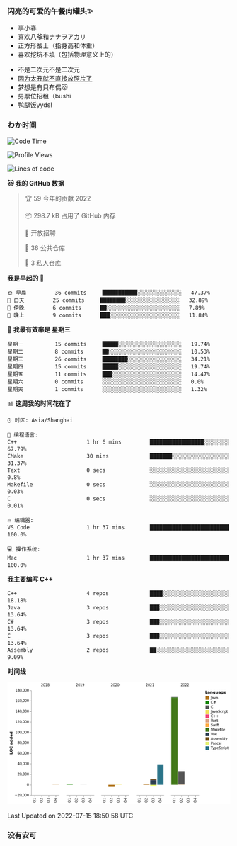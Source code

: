### 闪亮的可爱的午餐肉罐头✨
- 事小春
- 喜欢八爷和ナナヲアカリ
- 正方形战士（指身高和体重）
- 喜欢挖坑不填（包括物理意义上的）
<!-- - 找新工作ing，可接受北京上海杭州，目前在杭州 -->
- 不是二次元不是二次元
- [因为太丑就不直接放照片了](https://www.youtube.com/watch?v=dQw4w9WgXcQ)
- 梦想是有只布偶🐱
- 男票位招租（bushi
- 鸭腿饭yyds!
### わか时间
<!--START_SECTION:waka-->
![Code Time](http://img.shields.io/badge/Code%20Time-0%20secs-blue)

![Profile Views](http://img.shields.io/badge/%E4%B8%AA%E4%BA%BA%E5%B0%81%E9%9D%A2%E8%A7%82%E7%9C%8B%E6%AC%A1%E6%95%B0-0-blue)

![Lines of code](https://img.shields.io/badge/%E4%BB%8E%E3%80%8C%E4%BD%A0%E5%A5%BD%E4%B8%96%E7%95%8C%E3%80%8D%E6%88%91%E5%B7%B2%E7%BB%8F%E5%86%99%E4%BA%86-237%20Thousand%20%E8%A1%8C%E4%BB%A3%E7%A0%81-blue)

**🐱 我的 GitHub 数据** 

> 🏆 59 今年的贡献 2022
 > 
> 📦 298.7 kB 占用了 GitHub 内存 
 > 
> 💼 开放招聘
 > 
> 📜 36 公共仓库 
 > 
> 🔑 3 私人仓库  
 > 
**我是早起的 🐤** 

```text
🌞 早晨         36 commits     ███████████░░░░░░░░░░░░░░   47.37% 
🌆 白天         25 commits     ████████░░░░░░░░░░░░░░░░░   32.89% 
🌃 傍晚         6 commits      ██░░░░░░░░░░░░░░░░░░░░░░░   7.89% 
🌙 晚上         9 commits      ███░░░░░░░░░░░░░░░░░░░░░░   11.84%

```
📅 **我最有效率是 星期三** 

```text
星期一          15 commits     █████░░░░░░░░░░░░░░░░░░░░   19.74% 
星期二          8 commits      ██░░░░░░░░░░░░░░░░░░░░░░░   10.53% 
星期三          26 commits     ████████░░░░░░░░░░░░░░░░░   34.21% 
星期四          15 commits     █████░░░░░░░░░░░░░░░░░░░░   19.74% 
星期五          11 commits     ███░░░░░░░░░░░░░░░░░░░░░░   14.47% 
星期六          0 commits      ░░░░░░░░░░░░░░░░░░░░░░░░░   0.0% 
星期天          1 commits      ░░░░░░░░░░░░░░░░░░░░░░░░░   1.32%

```


📊 **这周我的时间花在了** 

```text
⌚︎ 时区: Asia/Shanghai

💬 编程语言: 
C++                      1 hr 6 mins         █████████████████░░░░░░░░   67.79% 
CMake                    30 mins             ███████░░░░░░░░░░░░░░░░░░   31.37% 
Text                     0 secs              ░░░░░░░░░░░░░░░░░░░░░░░░░   0.8% 
Makefile                 0 secs              ░░░░░░░░░░░░░░░░░░░░░░░░░   0.03% 
C                        0 secs              ░░░░░░░░░░░░░░░░░░░░░░░░░   0.01%

🔥 编辑器: 
VS Code                  1 hr 37 mins        █████████████████████████   100.0%

💻 操作系统: 
Mac                      1 hr 37 mins        █████████████████████████   100.0%

```

**我主要编写 C++** 

```text
C++                      4 repos             ████░░░░░░░░░░░░░░░░░░░░░   18.18% 
Java                     3 repos             ███░░░░░░░░░░░░░░░░░░░░░░   13.64% 
C#                       3 repos             ███░░░░░░░░░░░░░░░░░░░░░░   13.64% 
C                        3 repos             ███░░░░░░░░░░░░░░░░░░░░░░   13.64% 
Assembly                 2 repos             ██░░░░░░░░░░░░░░░░░░░░░░░   9.09%

```


**时间线**

![Chart not found](https://raw.githubusercontent.com/QianNangong/QianNangong/main/charts/bar_graph.png) 


 Last Updated on 2022-07-15 18:50:58 UTC
<!--END_SECTION:waka-->
### 没有安可
